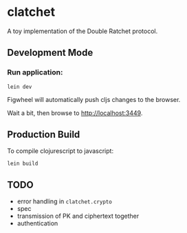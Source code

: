 # clatchet

A toy implementation of the Double Ratchet protocol.

## Development Mode

### Run application:

```
lein dev
```

Figwheel will automatically push cljs changes to the browser.

Wait a bit, then browse to [http://localhost:3449](http://localhost:3449).

## Production Build


To compile clojurescript to javascript:

```
lein build
```

## TODO

 * error handling in `clatchet.crypto`
 * spec
 * transmission of PK and ciphertext together
 * authentication
